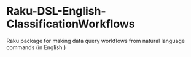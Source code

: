 # Raku-DSL-English-ClassificationWorkflows

Raku package for making data query workflows from natural language commands (in English.)
